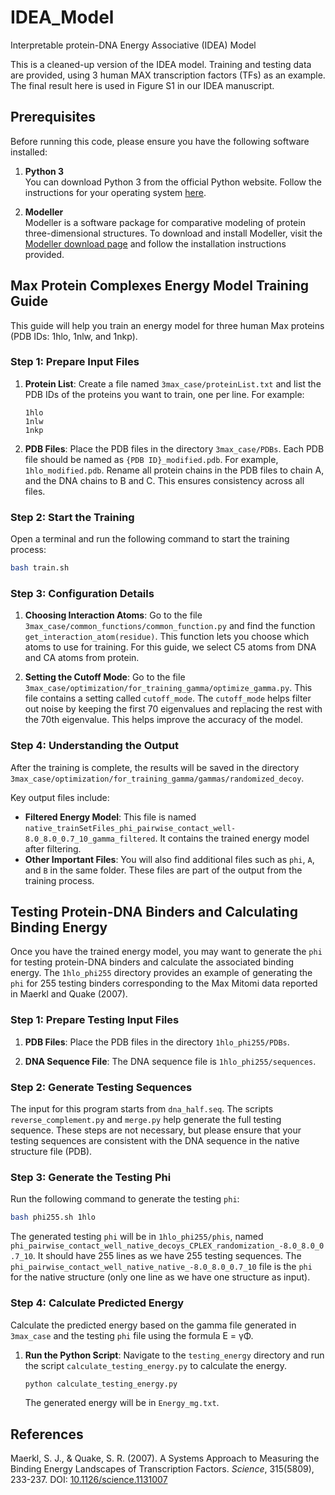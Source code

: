 # IDEA_Model
Interpretable protein-DNA Energy Associative (IDEA) Model

This is a cleaned-up version of the IDEA model. Training and testing data are provided, using 3 human MAX transcription factors (TFs) as an example. The final result here is used in Figure S1 in our IDEA manuscript.

## Prerequisites

Before running this code, please ensure you have the following software installed:

1. **Python 3**  
   You can download Python 3 from the official Python website. Follow the instructions for your operating system [here](https://www.python.org/downloads/).

2. **Modeller**  
   Modeller is a software package for comparative modeling of protein three-dimensional structures. To download and install Modeller, visit the [Modeller download page](https://salilab.org/modeller/download_installation.html) and follow the installation instructions provided.


## Max Protein Complexes Energy Model Training Guide

This guide will help you train an energy model for three human Max proteins (PDB IDs: 1hlo, 1nlw, and 1nkp).

### Step 1: Prepare Input Files

1. **Protein List**:
   Create a file named `3max_case/proteinList.txt` and list the PDB IDs of the proteins you want to train, one per line. For example:
   ```
   1hlo
   1nlw
   1nkp
   ```

2. **PDB Files**:
   Place the PDB files in the directory `3max_case/PDBs`. Each PDB file should be named as `{PDB ID}_modified.pdb`. For example, `1hlo_modified.pdb`. Rename all protein chains in the PDB files to chain A, and the DNA chains to B and C. This ensures consistency across all files.

### Step 2: Start the Training

Open a terminal and run the following command to start the training process:
```bash
bash train.sh
```

### Step 3: Configuration Details

1. **Choosing Interaction Atoms**:
   Go to the file `3max_case/common_functions/common_function.py` and find the function `get_interaction_atom(residue)`. This function lets you choose which atoms to use for training. For this guide, we select C5 atoms from DNA and CA atoms from protein.

2. **Setting the Cutoff Mode**:
   Go to the file `3max_case/optimization/for_training_gamma/optimize_gamma.py`. This file contains a setting called `cutoff_mode`. The `cutoff_mode` helps filter out noise by keeping the first 70 eigenvalues and replacing the rest with the 70th eigenvalue. This helps improve the accuracy of the model.

### Step 4: Understanding the Output

After the training is complete, the results will be saved in the directory `3max_case/optimization/for_training_gamma/gammas/randomized_decoy`.

Key output files include:
- **Filtered Energy Model**: This file is named `native_trainSetFiles_phi_pairwise_contact_well-8.0_8.0_0.7_10_gamma_filtered`. It contains the trained energy model after filtering.
- **Other Important Files**: You will also find additional files such as `phi`, `A`, and `B` in the same folder. These files are part of the output from the training process.

## Testing Protein-DNA Binders and Calculating Binding Energy

Once you have the trained energy model, you may want to generate the `phi` for testing protein-DNA binders and calculate the associated binding energy. The `1hlo_phi255` directory provides an example of generating the `phi` for 255 testing binders corresponding to the Max Mitomi data reported in Maerkl and Quake (2007).

### Step 1: Prepare Testing Input Files

1. **PDB Files**:
   Place the PDB files in the directory `1hlo_phi255/PDBs`.

2. **DNA Sequence File**:
   The DNA sequence file is `1hlo_phi255/sequences`.

### Step 2: Generate Testing Sequences

The input for this program starts from `dna_half.seq`. The scripts `reverse_complement.py` and `merge.py` help generate the full testing sequence. These steps are not necessary, but please ensure that your testing sequences are consistent with the DNA sequence in the native structure file (PDB).

### Step 3: Generate the Testing Phi

Run the following command to generate the testing `phi`:
```bash
bash phi255.sh 1hlo
```
The generated testing `phi` will be in `1hlo_phi255/phis`, named `phi_pairwise_contact_well_native_decoys_CPLEX_randomization_-8.0_8.0_0.7_10`. It should have 255 lines as we have 255 testing sequences. The `phi_pairwise_contact_well_native_native_-8.0_8.0_0.7_10` file is the `phi` for the native structure (only one line as we have one structure as input).

### Step 4: Calculate Predicted Energy

Calculate the predicted energy based on the gamma file generated in `3max_case` and the testing `phi` file using the formula  E = γΦ.

1. **Run the Python Script**:
   Navigate to the `testing_energy` directory and run the script `calculate_testing_energy.py` to calculate the energy.
   ```bash
   python calculate_testing_energy.py
   ```
   The generated energy will be in `Energy_mg.txt`. 

## References

Maerkl, S. J., & Quake, S. R. (2007). A Systems Approach to Measuring the Binding Energy Landscapes of Transcription Factors. *Science*, 315(5809), 233-237. DOI: [10.1126/science.1131007](https://doi.org/10.1126/science.1131007)
```
